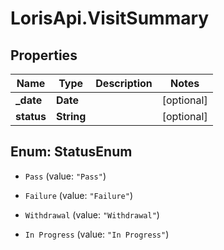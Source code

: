 # LorisApi.VisitSummary

## Properties
Name | Type | Description | Notes
------------ | ------------- | ------------- | -------------
**_date** | **Date** |  | [optional] 
**status** | **String** |  | [optional] 


<a name="StatusEnum"></a>
## Enum: StatusEnum


* `Pass` (value: `"Pass"`)

* `Failure` (value: `"Failure"`)

* `Withdrawal` (value: `"Withdrawal"`)

* `In Progress` (value: `"In Progress"`)




